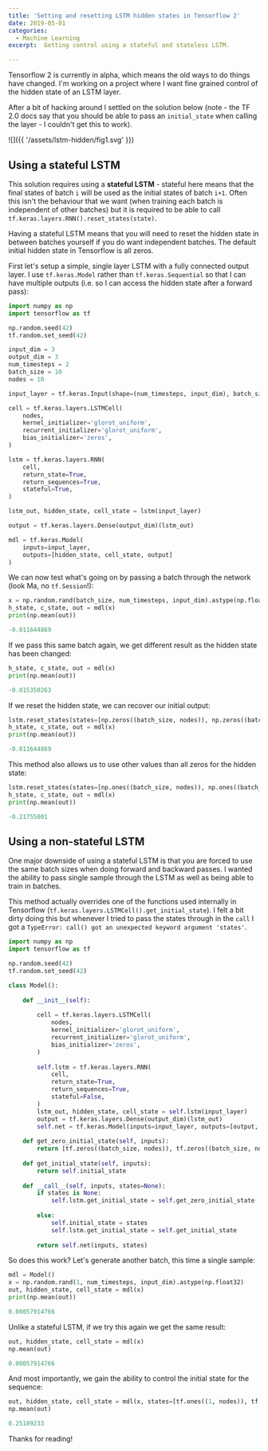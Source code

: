 ```yaml
---
title: 'Setting and resetting LSTM hidden states in Tensorflow 2'
date: 2019-05-01
categories:
  - Machine Learning
excerpt:  Getting control using a stateful and stateless LSTM.

---
```


Tensorflow 2 is currently in alpha, which means the old ways to do things have changed.  I'm working on a project where I want fine grained control of the hidden state of an LSTM layer.

After a bit of hacking around I settled on the solution below (note - the TF 2.0 docs say that you should be able to pass an `initial_state` when calling the layer - I couldn't get this to work).

![]({{ '/assets/lstm-hidden/fig1.svg' }})

## Using a stateful LSTM

This solution requires using a **stateful LSTM** - stateful here means that the final states of batch `i` will be used as the initial states of batch `i+1`.  Often this isn't the behaviour that we want (when training each batch is independent of other batches) but it is required to be able to call `tf.keras.layers.RNN().reset_states(state)`.   

Having a stateful LSTM means that you will need to reset the hidden state in between batches yourself if you do want independent batches.  The default initial hidden state in Tensorflow is all zeros.

First let's setup a simple, single layer LSTM with a fully connected output layer.  I use `tf.keras.Model` rather than `tf.keras.Sequential` so that I can have multiple outputs (i.e. so I can access the hidden state after a forward pass):

```python
import numpy as np
import tensorflow as tf

np.random.seed(42)
tf.random.set_seed(42)

input_dim =	3
output_dim = 3
num_timesteps =	2
batch_size = 10
nodes =	10

input_layer = tf.keras.Input(shape=(num_timesteps, input_dim), batch_size=batch_size)

cell = tf.keras.layers.LSTMCell(
    nodes,
    kernel_initializer='glorot_uniform',
    recurrent_initializer='glorot_uniform',
    bias_initializer='zeros',
)

lstm = tf.keras.layers.RNN(
    cell,
    return_state=True,
    return_sequences=True,
    stateful=True,
)

lstm_out, hidden_state, cell_state = lstm(input_layer)

output = tf.keras.layers.Dense(output_dim)(lstm_out)

mdl = tf.keras.Model(
    inputs=input_layer,
    outputs=[hidden_state, cell_state, output]
)
```

We can now test what's going on by passing a batch through the network (look Ma, no `tf.Session`!):

```python
x = np.random.rand(batch_size, num_timesteps, input_dim).astype(np.float32)
h_state, c_state, out = mdl(x)
print(np.mean(out))

-0.011644869
```

If we pass this same batch again, we get different result as the hidden state has been changed:

```python
h_state, c_state, out = mdl(x)
print(np.mean(out))

-0.015350263
```

If we reset the hidden state, we can recover our initial output:

```python
lstm.reset_states(states=[np.zeros((batch_size, nodes)), np.zeros((batch_size, nodes))])
h_state, c_state, out = mdl(x)
print(np.mean(out))

-0.011644869
```

This method also allows us to use other values than all zeros for the hidden state:

```python
lstm.reset_states(states=[np.ones((batch_size, nodes)), np.ones((batch_size, nodes))])
h_state, c_state, out = mdl(x)
print(np.mean(out))

-0.21755001
```

## Using a non-stateful LSTM

One major downside of using a stateful LSTM is that you are forced to use the same batch sizes when doing forward and backward passes.  I wanted the ability to pass single sample through the LSTM as well as being able to train in batches.  

This method actually overrides one of the functions used internally in Tensorflow (`tf.keras.layers.LSTMCell().get_initial_state`).  I felt a bit dirty doing this but whenever I tried to pass the states through in the `call` I got a `TypeError: call() got an unexpected keyword argument 'states'`.

```python
import numpy as np
import tensorflow as tf

np.random.seed(42)
tf.random.set_seed(42)

class Model():
    
    def __init__(self):
        
        cell = tf.keras.layers.LSTMCell(
            nodes,
            kernel_initializer='glorot_uniform',
            recurrent_initializer='glorot_uniform',
            bias_initializer='zeros',
        )
        
        self.lstm = tf.keras.layers.RNN(
            cell,
            return_state=True,
            return_sequences=True,
            stateful=False,
        )
		lstm_out, hidden_state, cell_state = self.lstm(input_layer)
		output = tf.keras.layers.Dense(output_dim)(lstm_out)
		self.net = tf.keras.Model(inputs=input_layer, outputs=[output, hidden_state, cell_state])
        
    def get_zero_initial_state(self, inputs):
        return [tf.zeros((batch_size, nodes)), tf.zeros((batch_size, nodes))]    
    
    def get_initial_state(self, inputs):
        return self.initial_state
        
    def __call__(self, inputs, states=None):
        if states is None:
            self.lstm.get_initial_state = self.get_zero_initial_state
            
        else:
            self.initial_state = states
            self.lstm.get_initial_state = self.get_initial_state
        
        return self.net(inputs, states)
```

So does this work?  Let's generate another batch, this time a single sample:

```python
mdl = Model()
x = np.random.rand(1, num_timesteps, input_dim).astype(np.float32)
out, hidden_state, cell_state = mdl(x)
print(np.mean(out))

0.00057914766
```

Unlike a stateful LSTM, if we try this again we get the same result:

```python
out, hidden_state, cell_state = mdl(x)
np.mean(out)

0.00057914766
```

And most importantly, we gain the ability to control the initial state for the sequence:

```python
out, hidden_state, cell_state = mdl(x, states=[tf.ones((1, nodes)), tf.ones((1, nodes))] )
np.mean(out)

0.25189233
```

Thanks for reading!

